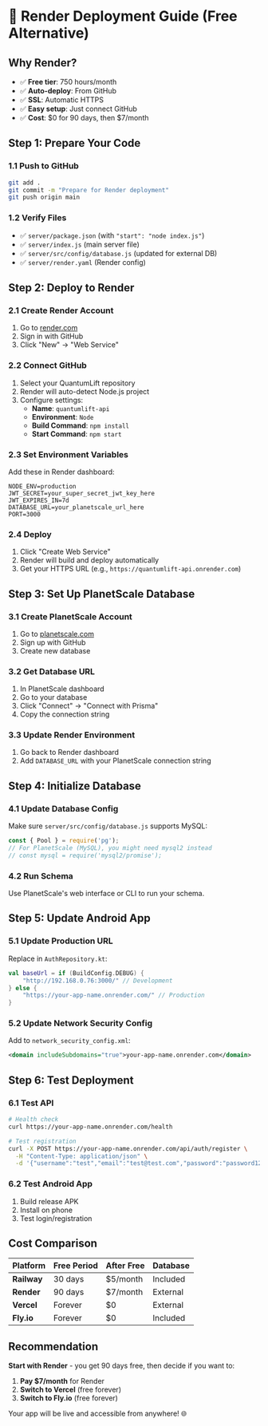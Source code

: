 # 🚀 Render Deployment Guide (Free Alternative)

## Why Render?
- ✅ **Free tier**: 750 hours/month
- ✅ **Auto-deploy**: From GitHub
- ✅ **SSL**: Automatic HTTPS
- ✅ **Easy setup**: Just connect GitHub
- ✅ **Cost**: $0 for 90 days, then $7/month

## Step 1: Prepare Your Code

### 1.1 Push to GitHub
```bash
git add .
git commit -m "Prepare for Render deployment"
git push origin main
```

### 1.2 Verify Files
- ✅ `server/package.json` (with `"start": "node index.js"`)
- ✅ `server/index.js` (main server file)
- ✅ `server/src/config/database.js` (updated for external DB)
- ✅ `server/render.yaml` (Render config)

## Step 2: Deploy to Render

### 2.1 Create Render Account
1. Go to [render.com](https://render.com)
2. Sign in with GitHub
3. Click "New" → "Web Service"

### 2.2 Connect GitHub
1. Select your QuantumLift repository
2. Render will auto-detect Node.js project
3. Configure settings:
   - **Name**: `quantumlift-api`
   - **Environment**: `Node`
   - **Build Command**: `npm install`
   - **Start Command**: `npm start`

### 2.3 Set Environment Variables
Add these in Render dashboard:
```env
NODE_ENV=production
JWT_SECRET=your_super_secret_jwt_key_here
JWT_EXPIRES_IN=7d
DATABASE_URL=your_planetscale_url_here
PORT=3000
```

### 2.4 Deploy
1. Click "Create Web Service"
2. Render will build and deploy automatically
3. Get your HTTPS URL (e.g., `https://quantumlift-api.onrender.com`)

## Step 3: Set Up PlanetScale Database

### 3.1 Create PlanetScale Account
1. Go to [planetscale.com](https://planetscale.com)
2. Sign up with GitHub
3. Create new database

### 3.2 Get Database URL
1. In PlanetScale dashboard
2. Go to your database
3. Click "Connect" → "Connect with Prisma"
4. Copy the connection string

### 3.3 Update Render Environment
1. Go back to Render dashboard
2. Add `DATABASE_URL` with your PlanetScale connection string

## Step 4: Initialize Database

### 4.1 Update Database Config
Make sure `server/src/config/database.js` supports MySQL:
```javascript
const { Pool } = require('pg');
// For PlanetScale (MySQL), you might need mysql2 instead
// const mysql = require('mysql2/promise');
```

### 4.2 Run Schema
Use PlanetScale's web interface or CLI to run your schema.

## Step 5: Update Android App

### 5.1 Update Production URL
Replace in `AuthRepository.kt`:
```kotlin
val baseUrl = if (BuildConfig.DEBUG) {
    "http://192.168.0.76:3000/" // Development
} else {
    "https://your-app-name.onrender.com/" // Production
}
```

### 5.2 Update Network Security Config
Add to `network_security_config.xml`:
```xml
<domain includeSubdomains="true">your-app-name.onrender.com</domain>
```

## Step 6: Test Deployment

### 6.1 Test API
```bash
# Health check
curl https://your-app-name.onrender.com/health

# Test registration
curl -X POST https://your-app-name.onrender.com/api/auth/register \
  -H "Content-Type: application/json" \
  -d '{"username":"test","email":"test@test.com","password":"password123"}'
```

### 6.2 Test Android App
1. Build release APK
2. Install on phone
3. Test login/registration

## Cost Comparison

| Platform | Free Period | After Free | Database |
|----------|-------------|------------|----------|
| **Railway** | 30 days | $5/month | Included |
| **Render** | 90 days | $7/month | External |
| **Vercel** | Forever | $0 | External |
| **Fly.io** | Forever | $0 | Included |

## Recommendation
**Start with Render** - you get 90 days free, then decide if you want to:
1. **Pay $7/month** for Render
2. **Switch to Vercel** (free forever)
3. **Switch to Fly.io** (free forever)

Your app will be live and accessible from anywhere! 🌐 